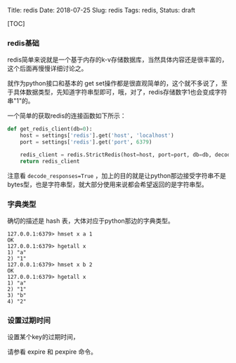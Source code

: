 Title: redis
Date: 2018-07-25
Slug: redis
Tags: redis,
Status: draft

[TOC]



### redis基础

redis简单来说就是一个基于内存的k-v存储数据库，当然具体内容还是很丰富的，这个后面再慢慢详细讨论之。

就作为python接口和基本的 get set操作都是很直观简单的，这个就不多说了，至于具体数据类型，先知道字符串型即可，哦，对了，redis存储数字1也会变成字符串"1"的。

一个简单的获取redis的连接函数如下所示：

```python
def get_redis_client(db=0):
    host = settings['redis'].get('host', 'localhost')
    port = settings['redis'].get('port', 6379)

    redis_client = redis.StrictRedis(host=host, port=port, db=db, decode_responses=True)
    return redis_client
```

注意看 `decode_responses=True` ，加上的目的就是让python那边接受字符串不是bytes型，也是字符串型，就大部分使用来说都会希望返回的是字符串型。



### 字典类型

确切的描述是 hash 表，大体对应于python那边的字典类型。

```
127.0.0.1:6379> hmset x a 1
OK
127.0.0.1:6379> hgetall x
1) "a"
2) "1"
127.0.0.1:6379> hmset x b 2
OK
127.0.0.1:6379> hgetall x
1) "a"
2) "1"
3) "b"
4) "2"
```



### 设置过期时间

设置某个key的过期时间，

请参看 expire 和 pexpire 命令。



